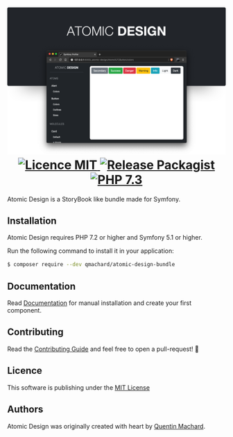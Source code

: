 <h1 align="center">
    <img src="./src/Resources/doc/atomic-design-banner.png" alt="atomic-design" />
    <br />
    <a href="./LICENSE.md" title="Licence MIT">
        <img src="https://img.shields.io/packagist/l/qmachard/atomic-design-bundle" alt="Licence MIT" />
    </a>
    <a href="https://packagist.org/packages/qmachard/atomic-design-bundle" title="Packagist">
        <img src="https://img.shields.io/packagist/v/qmachard/atomic-design-bundle?include_prereleases" alt="Release Packagist" />
    </a>
    <a href="https://packagist.org/packages/qmachard/atomic-design-bundle" title="PHP 7.3">
        <img src="https://img.shields.io/packagist/php-v/qmachard/atomic-design-bundle" alt="PHP 7.3" />
    </a>
</h1>

Atomic Design is a StoryBook like bundle made for Symfony.

Installation
------------

Atomic Design requires PHP 7.2 or higher and Symfony 5.1 or higher.

Run the following command to install it in your application:

```bash
$ composer require --dev qmachard/atomic-design-bundle
```

Documentation
-------------

Read [Documentation](src/Resources/doc/index.rst) for manual installation and create your first component.

Contributing
------------

Read the [Contributing Guide](CONTRIBUTING.md) and feel free to open a pull-request! 🍻

Licence
-------

This software is publishing under the [MIT License](LICENSE.md)

Authors
-------

Atomic Design was originally created with heart by [Quentin Machard](https://twitter.com/quentinmachard).
